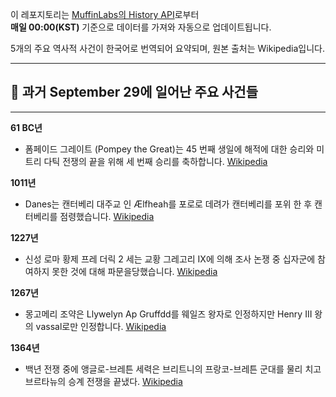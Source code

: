 

이 레포지토리는 [MuffinLabs의 History API](https://history.muffinlabs.com/date)로부터  
**매일 00:00(KST)** 기준으로 데이터를 가져와 자동으로 업데이트됩니다.

5개의 주요 역사적 사건이 한국어로 번역되어 요약되며, 원본 출처는 Wikipedia입니다.

---

## 📅 과거 **September 29**에 일어난 주요 사건들

---
**61 BC년**
- 폼페이드 그레이트 (Pompey the Great)는 45 번째 생일에 해적에 대한 승리와 미트리 다틱 전쟁의 끝을 위해 세 번째 승리를 축하합니다.  [Wikipedia](https://wikipedia.org/wiki/Pompey)

**1011년**
- Danes는 캔터베리 대주교 인 Ælfheah를 포로로 데려가 캔터베리를 포위 한 후 캔터베리를 점령했습니다.  [Wikipedia](https://wikipedia.org/wiki/Siege_of_Canterbury)

**1227년**
- 신성 로마 황제 프레 더릭 2 세는 교황 그레고리 IX에 의해 조사 논쟁 중 십자군에 참여하지 못한 것에 대해 파문을당했습니다.  [Wikipedia](https://wikipedia.org/wiki/Frederick_II,_Holy_Roman_Emperor)

**1267년**
- 몽고메리 조약은 Llywelyn Ap Gruffdd를 웨일즈 왕자로 인정하지만 Henry III 왕의 vassal로만 인정합니다.  [Wikipedia](https://wikipedia.org/wiki/Treaty_of_Montgomery)

**1364년**
- 백년 전쟁 중에 앵글로-브레튼 세력은 브리트니의 프랑코-브레튼 군대를 물리 치고 브르타뉴의 승계 전쟁을 끝냈다.  [Wikipedia](https://wikipedia.org/wiki/Hundred_Years%27_War)
